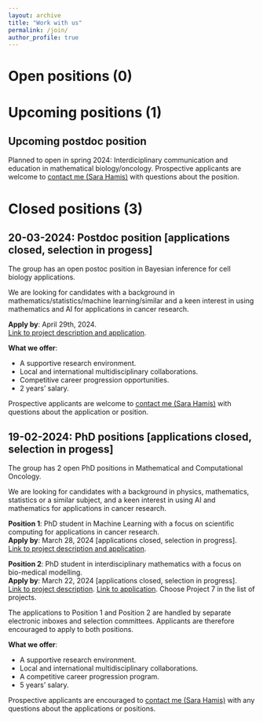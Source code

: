 ```yaml
---
layout: archive
title: "Work with us"
permalink: /join/
author_profile: true
---
```

# Open positions (0)

# Upcoming positions (1)
## Upcoming postdoc position
<p>Planned to open in spring 2024: Interdiciplinary communication and education in mathematical biology/oncology. Prospective applicants are welcome to <a href="https://sarahamis.github.io/contact/">contact me (Sara Hamis)</a> with questions about the position. </p>

# Closed positions (3)

## 20-03-2024: Postdoc position [applications closed, selection in progess]

<p>The group has an open postoc position in Bayesian inference for cell biology applications.</p>

<p>
We are looking for candidates with a background in mathematics/statistics/machine learning/similar and a keen interest in using mathematics and AI for applications in cancer research. 
</p>

<p>
<b>Apply by</b>: April 29th, 2024.<br>
<a href="https://www.jobb.uu.se/details/?positionId=709844">Link to project description and application</a>.    
</p>

<p>
<b>What we offer</b>: 
  <ul>
  <li>A supportive research environment.</li>
  <li>Local and international multidisciplinary collaborations.</li>
  <li>Competitive career progression opportunities. </li>
  <li>2 years’ salary.</li>
</ul>
</p>

<p>
Prospective applicants are welcome to <a href="https://sarahamis.github.io/contact/">contact me (Sara Hamis)</a> with questions about the application or position. 
</p>


## 19-02-2024: PhD positions [applications closed, selection in progess]

<p>The group has 2 open PhD positions in Mathematical and Computational Oncology.</p>

<p>
We are looking for candidates with a background in physics, mathematics, statistics or a similar subject, and a keen interest in using AI and mathematics for applications in cancer research. 
</p>

<p>
<b>Position 1</b>: PhD student in Machine Learning with a focus on scientific computing for applications in cancer research.<br>
<b>Apply by</b>: March 28, 2024 [applications closed, selection in progress].<br>
<a href="https://www.jobb.uu.se/details/?positionId=701887">Link to project description and application</a>.    
</p>

<p>
<b>Position 2</b>: PhD student in interdisciplinary mathematics with a focus on bio-medical modelling.<br>
<b>Apply by</b>: March 22, 2024 [applications closed, selection in progress].<br>
<a href="https://www.math.uu.se/digitalAssets/1078/c_1078262-l_3-k_7-hamis-engblom-sjogren-akerrenogren-integrating-mathematical-models-with-sparse-time-series-data-to.pdf"> Link to project description</a>. <a href="https://www.math.uu.se/the-department/vacant-positions/?positionId=702358"> Link to application</a>. Choose Project 7 in the list of projects.
</p>

<p>
The applications to Position 1 and Position 2 are handled by separate electronic inboxes and selection committees. Applicants are therefore encouraged to apply to both positions. 
</p>

<p>
<b>What we offer</b>: 
  <ul>
  <li>A supportive research environment.</li>
  <li>Local and international multidisciplinary collaborations.</li>
  <li>A competitive career progression program.</li>
  <li>5 years’ salary.</li>
</ul>
</p>

<p>
Prospective applicants are encouraged to <a href="https://sarahamis.github.io/contact/">contact me (Sara Hamis)</a> with any questions about the applications or positions. 
</p>


